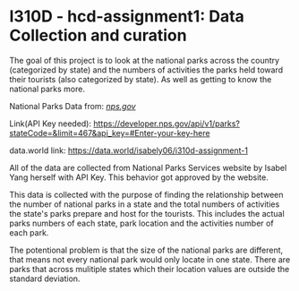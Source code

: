 # I310D - hcd-assignment1: Data Collection and curation
The goal of this project is to look at the national parks across the country (categorized by state) and the numbers of activities the parks held toward their tourists (also categorized by state). As well as getting to know the national parks more.

National Parks Data from: [*nps.gov*](https://www.nps.gov/subjects/developer/api-documentation.htm#/)

Link(API Key needed): https://developer.nps.gov/api/v1/parks?stateCode=&limit=467&api_key=#Enter-your-key-here

data.world link: https://data.world/isabely06/i310d-assignment-1

All of the data are collected from National Parks Services website by Isabel Yang herself with API Key. This behavior got approved by the website.

This data is collected with the purpose of finding the relationship between the number of national parks in a state and the total numbers of activities the state's parks prepare and host for the tourists. This includes the actual parks numbers of each state, park location and the activities number of each park. 

The potentional problem is that the size of the national parks are different, that means not every national park would only locate in one state. There are parks that across mulitiple states which their location values are outside the standard deviation.
